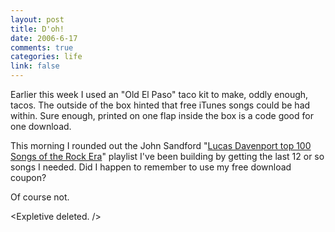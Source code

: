 ```yaml
--- 
layout: post
title: D'oh!
date: 2006-6-17
comments: true
categories: life
link: false
---
```

Earlier this week I used an "Old El Paso" taco kit to make, oddly enough, tacos. The outside of the box hinted that free iTunes songs could be had within. Sure enough, printed on one flap inside the box is a code good for one download.

This morning I rounded out the John Sandford "<a href="http://www.johnsandford.org/prey16x1.html" title="Lucas Davenport top 100 Songs of the Rock Era">Lucas Davenport top 100 Songs of the Rock Era</a>" playlist I've been building by getting the last 12 or so songs I needed. Did I happen to remember to use my free download coupon?

Of course not.

&lt;Expletive deleted. /&gt;
